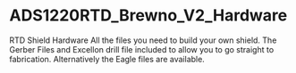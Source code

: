 # ADS1220RTD_Brewno_V2_Hardware
RTD Shield Hardware
All the files you need to build your own shield.  The Gerber Files and Excellon drill file included to allow you to go straight
to fabrication.  Alternatively the Eagle files are available.  
